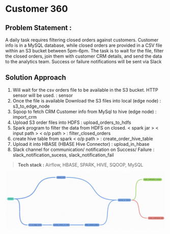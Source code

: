 # **Customer 360**

## Problem Statement :

A daily task requires filtering closed orders against customers. Customer info is in a MySQL database, while closed orders are provided in a CSV file within an S3 bucket between 5pm-6pm. The task is to wait for the file, filter the closed orders, join them with customer CRM details, and send the data to the analytics team. Success or failure notifications will be sent via Slack

## Solution Approach

1. Will wait for the csv orders file to be available in the S3 bucket. HTTP sensor will be used. : sensor
2. Once the file is available Download the S3 files into local (edge node) : s3_to_edge_node
3. Sqoop to fetch CRM Customer info from MySql to hive (edge node) : import_crm
4. Upload  S3 order files into HDFS : upload_orders_to_hdfs
5. Spark program to filter the data from HDFS on closed. < spark jar > < input path > < o/p path > : filter_closed_orders
6. create hive table from spark < o/p path > : create_order_hive_table
7. Upload it into HBASE (HBASE Hive Connector) : upload_in_hbase
8. Slack channel for communication/ notification on  Success/ Failure : slack_notification_sucess, slack_notification_fail

> **Tech stack :** Airflow, HBASE, SPARK, HIVE, SQOOP, MySQL

![flow](./flow.PNG)
